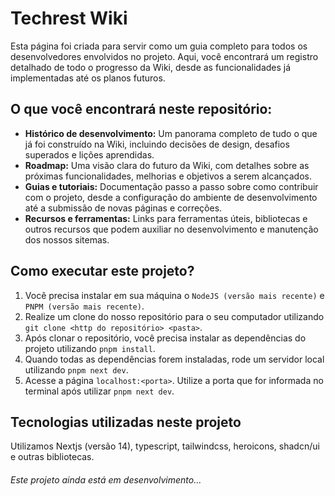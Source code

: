 # Techrest Wiki
Esta página foi criada para servir como um guia completo para todos os desenvolvedores envolvidos no projeto. Aqui, você encontrará um registro detalhado de todo o progresso da Wiki, desde as funcionalidades já implementadas até os planos futuros.

## O que você encontrará neste repositório:
- **Histórico de desenvolvimento:** Um panorama completo de tudo o que já foi construído na Wiki, incluindo decisões de design, desafios superados e lições aprendidas.
- **Roadmap:** Uma visão clara do futuro da Wiki, com detalhes sobre as próximas funcionalidades, melhorias e objetivos a serem alcançados.
- **Guias e tutoriais:** Documentação passo a passo sobre como contribuir com o projeto, desde a configuração do ambiente de desenvolvimento até a submissão de novas páginas e correções.
- **Recursos e ferramentas:** Links para ferramentas úteis, bibliotecas e outros recursos que podem auxiliar no desenvolvimento e manutenção dos nossos sitemas.

## Como executar este projeto?
1. Você precisa instalar em sua máquina o `NodeJS (versão mais recente)` e `PNPM (versão mais recente)`.
2. Realize um clone do nosso repositório para o seu computador utilizando `git clone <http do repositório> <pasta>`.
3. Após clonar o repositório, você precisa instalar as dependências do projeto utilizando `pnpm install`.
4. Quando todas as dependências forem instaladas, rode um servidor local utilizando `pnpm next dev`.
5. Acesse a página `localhost:<porta>`. Utilize a porta que for informada no terminal após utilizar `pnpm next dev`.

## Tecnologias utilizadas neste projeto
Utilizamos Nextjs (versão 14), typescript, tailwindcss, heroicons, shadcn/ui e outras bibliotecas. 

###### Este projeto ainda está em desenvolvimento...